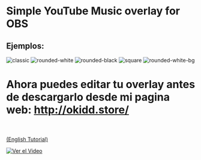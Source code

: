 # Simple YouTube Music overlay for OBS

## Ejemplos:
![classic](https://github.com/oKidd/ytmoverlay/assets/75717165/4c23ae1f-a919-4df1-aded-570276d65d86) ![rounded-white](https://github.com/oKidd/ytmoverlay/assets/75717165/90b9fefb-039d-483f-81a9-01dd90390241)
![rounded-black](https://github.com/oKidd/ytmoverlay/assets/75717165/40b8afd2-b505-4ab6-8673-a14e3f3457f2) ![square](https://github.com/oKidd/ytmoverlay/assets/75717165/451d25e3-cc86-4736-9ee5-b534c4dc87d0)
![rounded-white-bg](https://github.com/oKidd/ytmoverlay/assets/75717165/6fcf90f0-3b04-49d7-991c-add0e3d0505f)

# Ahora puedes editar tu overlay antes de descargarlo desde mi pagina web: http://okidd.store/
<br>
<br><a href="https://obsproject.com/forum/resources/simple-youtube-music-overlay-for-obs.1871/">(English Tutorial)</a>

[![Ver el Video](https://img.youtube.com/vi/snGA1xatSOQ/0.jpg)](https://www.youtube.com/watch?v=snGA1xatSOQ)

